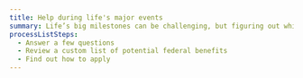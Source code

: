 ```yaml
---
title: Help during life's major events
summary: Life’s big milestones can be challenging, but figuring out which federal government benefits might be available to help shouldn’t be. Get started here.
processListSteps:
  - Answer a few questions
  - Review a custom list of potential federal benefits
  - Find out how to apply
---
```

